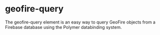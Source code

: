 # geofire-query
The geofire-query element is an easy way to query GeoFire objects from a Firebase database using the Polymer databinding system. 
